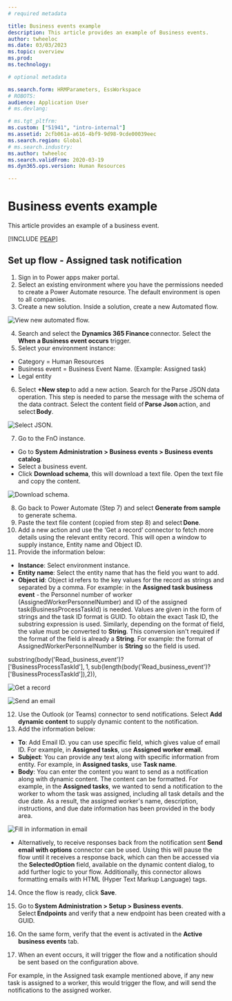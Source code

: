 ```yaml
---
# required metadata

title: Business events example
description: This article provides an example of Business events.
author: twheeloc
ms.date: 03/03/2023
ms.topic: overview
ms.prod: 
ms.technology: 

# optional metadata

ms.search.form: HRMParameters, EssWorkspace
# ROBOTS: 
audience: Application User
# ms.devlang: 

# ms.tgt_pltfrm: 
ms.custom: ["51941", "intro-internal"]
ms.assetid: 2cfb061a-a616-4bf9-9d98-9cde00039eec
ms.search.region: Global
# ms.search.industry: 
ms.author: twheeloc
ms.search.validFrom: 2020-03-19
ms.dyn365.ops.version: Human Resources

---
```


#  Business events example

This article provides an example of a business event. 

[!INCLUDE [PEAP](../includes/peap-2.md)]

## Set up flow - Assigned task notification  
1. Sign in to Power apps maker portal.  
2. Select an existing environment where you have the permissions needed to create a Power Automate resource. The default environment is open to all companies.  
3. Create a new solution. Inside a solution, create a new Automated flow.  

![View new automated flow.](./media/solution1.png)

4. Search and select the **Dynamics 365 Finance** connector. Select the **When a Business event occurs** trigger.  
5. Select your environment instance: 
 - Category = Human Resources
 - Business event = Business Event Name. (Example: Assigned task)  
 - Legal entity  

6. Select **+New step** to add a new action. Search for the Parse JSON data operation. This step is needed to parse the message with the schema of the data 
contract. Select the content field of **Parse Json** action, and select **Body**.  

![Select JSON.](./media/Select-option2.png)

7. Go to the FnO instance.
 - Go to **System Administration > Business events > Business events catalog**.
 - Select a business event. 
 - Click **Download schema**, this will download a text file. Open the text file and copy the content.  

![Download schema.](./media/Downschema3.png)

8. Go back to Power Automate (Step 7) and select **Generate from sample** to generate schema.   
9. Paste the text file content (copied from step 8) and select **Done**. 
10. Add a new action and use the ‘Get a record’ connector to fetch more details using the relevant entity record. This will open a window to supply instance, Entity name and Object ID.  
11. Provide the information below:
 - **Instance**: Select environment instance.  
 - **Entity name**: Select the entity name that has the field you want to add.  
 - **Object id**: Object id refers to the key values for the record as strings and separated by a comma. For example: in the **Assigned task business event** - the Personnel number of worker (AssignedWorkerPersonnelNumber) and ID of the assigned task(BusinessProcessTaskId) is needed. Values are given in the form of strings and the task ID format is GUID. To obtain the exact Task ID, the substring expression is used. Similarly, depending on the format of field, the value must be converted to **String**. This conversion isn't required if the format of the field is already a **String**. 
For example: the format of AssignedWorkerPersonnelNumber is **String** so the field is used.  

substring(body('Read_business_event')?['BusinessProcessTaskId'], 1, sub(length(body('Read_business_event')?['BusinessProcessTaskId']),2)),   

![Get a record](./media/get-record4.png)

![Send an email](./media/Send-email5.png)

12. Use the Outlook (or Teams) connector to send notifications. Select **Add dynamic content** to supply dynamic content to the notification.   
13. Add the information below:  
 - **To**: Add Email ID. you can use specific field, which gives value of email ID. For example, in **Assigned tasks**, use **Assigned worker email**.  
 - **Subject**: You can provide any text along with specific information from entity. For example, in **Assigned tasks**, use **Task name**.
 - **Body**: You can enter the content you want to send as a notification along with dynamic content. The content can be formatted. For example, in the **Assigned tasks**, we wanted to send a notification to the worker to whom the task was assigned, including all task details and the due date. As a result, the assigned worker's name, description, instructions, and due date information has been provided in the body area.  

![Fill in information in email](./media/Send-notification6.png)

 - Alternatively, to receive responses back from the notification sent **Send email with options** connector can be used. Using this will pause the flow until it receives a response back, which can then be accessed via the **SelectedOption** field, available on the dynamic content dialog, to add further logic to your flow. Additionally, this connector allows formatting emails with HTML (Hyper Text Markup Language) tags.   

14. Once the flow is ready, click **Save**.  
15. Go to **System Administration > Setup > Business events**. Select **Endpoints** and verify that a new endpoint has been created with a GUID.  



16. On the same form, verify that the event is activated in the **Active business events** tab. 
17. When an event occurs, it will trigger the flow and a notification should be sent based on the configuration above. 

For example, in the Assigned task example mentioned above, if any new task is assigned to a worker, this would trigger the flow, and will send the notifications to the assigned worker.  
